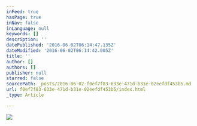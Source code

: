 ```yaml
---
inFeed: true
hasPage: true
inNav: false
inLanguage: null
keywords: []
description: ''
datePublished: '2016-06-02T06:14:47.135Z'
dateModified: '2016-06-02T06:14:42.005Z'
title: ''
author: []
authors: []
publisher: null
starred: false
sourcePath: _posts/2016-06-02-f0ef7f83-633e-471d-b31e-02eefdf453b5.md
url: f0ef7f83-633e-471d-b31e-02eefdf453b5/index.html
_type: Article

---
```

![](https://the-grid-user-content.s3-us-west-2.amazonaws.com/12ac01d0-6bd7-49cb-9094-ea930779adbc.jpg)